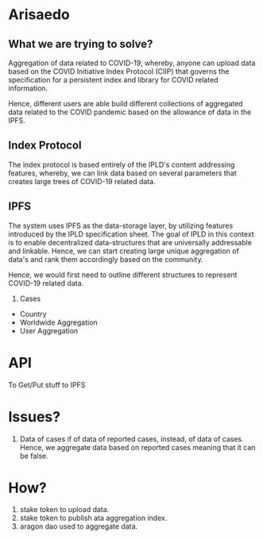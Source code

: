 # Arisaedo

## What we are trying to solve?
Aggregation of data related to COVID-19, whereby, anyone can upload data based on the COVID Initiative Index Protocol (CIIP) that governs the specification for a persistent index and library for COVID related information.

Hence, different users are able build different collections of aggregated data related to the COVID pandemic based on the allowance of data in the IPFS.

##  Index Protocol
The index protocol is based entirely of the IPLD's content addressing features, whereby, we can link data based on several parameters that creates large trees of COVID-19 related data.

## IPFS
The system uses IPFS as the data-storage layer, by utilizing features introduced by the IPLD specification sheet. The goal of IPLD in this context is to enable decentralized data-structures that are universally addressable and linkable. Hence, we can start creating large unique aggregation of data's and rank them accordingly based on the community.

Hence, we would first need to outline different structures to represent COVID-19 related data.
1. Cases
  - Country
  - Worldwide Aggregation
  - User Aggregation

# API
To Get/Put stuff to IPFS

# Issues?
1. Data of cases if of data of reported cases, instead, of data of cases. Hence, we aggregate data based on reported cases meaning that it can be false.

# How?
1. stake token to upload data.
2. stake token to publish ata aggregation index.
3. aragon dao used to aggregate data.
